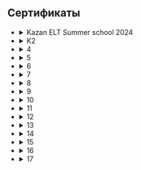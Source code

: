 ## Сертификаты

* 
    <details>
  <summary>Kazan ELT Summer school 2024</summary>

  ![Описание изображения](https://github.com/vanna-addicted/vanna-addicted-certificates/blob/main/Certificate%20Kazan%20ELT%20Summer%20School%202024-78_page-0001.jpg)

* 
    <details>
  <summary>K2</summary>

  ![Описание изображения](https://github.com/vanna-addicted/vanna-addicted-certificates/blob/main/RECTIFY_IMG_20250829_110833.jpg)

  * 
    <details>
  <summary>3</summary>

  ![Описание изображения](https://github.com/vanna-addicted/vanna-addicted-certificates/blob/main/RECTIFY_IMG_20250829_110840.jpg)

* 
    <details>
  <summary>4</summary>

  ![Описание изображения](https://github.com/vanna-addicted/vanna-addicted-certificates/blob/main/RECTIFY_IMG_20250829_110848.jpg)

* 
    <details>
  <summary>5</summary>

  ![Описание изображения](https://github.com/vanna-addicted/vanna-addicted-certificates/blob/main/RECTIFY_IMG_20250829_110855.jpg)

* 
    <details>
  <summary>6</summary>

  ![Описание изображения](https://github.com/vanna-addicted/vanna-addicted-certificates/blob/main/RECTIFY_IMG_20250829_111249.jpg)

* 
    <details>
  <summary>7</summary>

  ![Описание изображения](https://github.com/vanna-addicted/vanna-addicted-certificates/blob/main/RECTIFY_IMG_20250829_111305.jpg)

* 
    <details>
  <summary>8</summary>

  ![Описание изображения](https://github.com/vanna-addicted/vanna-addicted-certificates/blob/main/RECTIFY_IMG_20250829_111315.jpg)

* 
    <details>
  <summary>9</summary>

  ![Описание изображения](https://github.com/vanna-addicted/vanna-addicted-certificates/blob/main/RECTIFY_IMG_20250829_111327.jpg)

* 
    <details>
  <summary>10</summary>

  ![Описание изображения](https://github.com/vanna-addicted/vanna-addicted-certificates/blob/main/RECTIFY_IMG_20250829_111339.jpg)

* 
    <details>
  <summary>11</summary>

  ![Описание изображения](https://github.com/vanna-addicted/vanna-addicted-certificates/blob/main/RECTIFY_IMG_20250829_111355.jpg)

* 
    <details>
  <summary>12</summary>

  ![Описание изображения](https://github.com/vanna-addicted/vanna-addicted-certificates/blob/main/RECTIFY_IMG_20250829_111400.jpg)

* 
    <details>
  <summary>13</summary>

  ![Описание изображения](https://github.com/vanna-addicted/vanna-addicted-certificates/blob/main/RECTIFY_IMG_20250829_111533.jpg)

* 
    <details>
  <summary>14</summary>

  ![Описание изображения](https://github.com/vanna-addicted/vanna-addicted-certificates/blob/main/RECTIFY_IMG_20250829_111647.jpg)

* 
    <details>
  <summary>15</summary>

  ![Описание изображения](https://github.com/vanna-addicted/vanna-addicted-certificates/blob/main/RECTIFY_IMG_20250829_111738.jpg)

* 
    <details>
  <summary>16</summary>

  ![Описание изображения](https://github.com/vanna-addicted/vanna-addicted-certificates/blob/main/RECTIFY_IMG_20250829_111752.jpg)

* 
    <details>
  <summary>17</summary>

  ![Описание изображения](https://github.com/vanna-addicted/vanna-addicted-certificates/blob/main/Свидетельство%20проекта%20infourok.ru%20№УЩ09987424.jpg)



  
